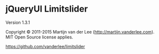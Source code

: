 jQueryUI Limitslider
====================
Version 1.3.1

Copyright &copy; 2011-2015 Martijn van der Lee (http://martijn.vanderlee.com).
MIT Open Source license applies.

https://github.com/vanderlee/limitslider